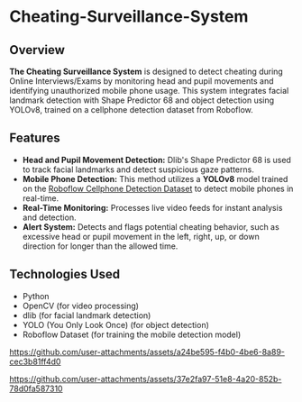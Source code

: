 # Cheating-Surveillance-System


## Overview 
**The Cheating Surveillance System** is designed to detect cheating during Online Interviews/Exams by monitoring head and pupil movements and identifying unauthorized mobile phone usage. This system integrates facial landmark detection with Shape Predictor 68 and object detection using YOLOv8, trained on a cellphone detection dataset from Roboflow.

## Features
* **Head and Pupil Movement Detection:** Dlib's Shape Predictor 68 is used to track facial landmarks and detect suspicious gaze patterns.
* **Mobile Phone Detection:** This method utilizes a **YOLOv8** model trained on the [Roboflow Cellphone Detection Dataset](https://universe.roboflow.com/d1156414/cellphone-0aodn) to detect mobile phones in real-time.
* **Real-Time Monitoring:** Processes live video feeds for instant analysis and detection.
* **Alert System:** Detects and flags potential cheating behavior, such as excessive head or pupil movement in the left, right, up, or down direction for longer than the allowed time.

## Technologies Used
* Python
* OpenCV (for video processing)
* dlib (for facial landmark detection)
* YOLO (You Only Look Once) (for object detection)
* Roboflow Dataset (for training the mobile detection model)


https://github.com/user-attachments/assets/a24be595-f4b0-4be6-8a89-cec3b81ff4d0


https://github.com/user-attachments/assets/37e2fa97-51e8-4a20-852b-78d0fa587310





